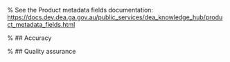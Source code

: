 % See the Product metadata fields documentation: https://docs.dev.dea.ga.gov.au/public_services/dea_knowledge_hub/product_metadata_fields.html

% ## Accuracy

% ## Quality assurance

